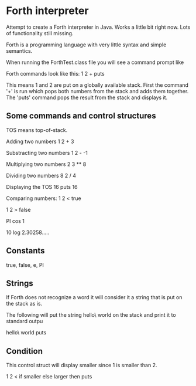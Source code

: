 # Forth interpreter

Attempt to create a Forth interpreter in Java. Works a little bit right now. Lots of functionality still missing.

Forth is a programming language with very little syntax and simple semantics. 

When running the ForthTest.class file you will see a command prompt like
>>>

Forth commands look like this:
1 2 + puts

This means 1 and 2 are put on a globally available stack. First the command '+' is run which pops both numbers from the stack and adds them together. The 'puts' command pops the result from the stack and displays it.

## Some commands and control structures

TOS means top-of-stack.

Adding two numbers
1 2 +
3

Substracting two numbers
1 2 -
-1

Multiplying two numbers
2 3 **
8

Dividing two numbers
8 2 /
4

Displaying the TOS
16 puts
16

Comparing numbers:
1 2 <
true

1 2 >
false

PI cos
1

10 log
2.30258.....

## Constants

true, false, e, PI

## Strings

If Forth does not recognize a word it will consider it a string that is put on the stack as is.

The following will put the string hello\ world on the stack and print it to standard outpu

hello\ world puts

## Condition 

This control struct will display smaller since 1 is smaller than 2.

1 2 < if smaller else larger then puts












